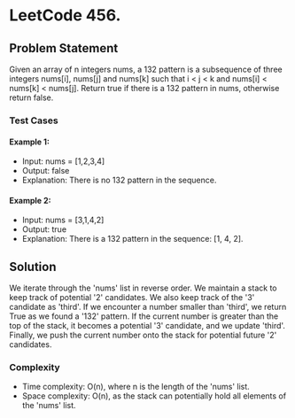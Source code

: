 # LeetCode 456.

## Problem Statement
Given an array of n integers nums, a 132 pattern is a subsequence of three integers
nums[i], nums[j] and nums[k] such that i < j < k and nums[i] < nums[k] < nums[j].
Return true if there is a 132 pattern in nums, otherwise return false.
 
### Test Cases

#### Example 1:
- Input: nums = [1,2,3,4]
- Output: false
- Explanation: There is no 132 pattern in the sequence.
    
#### Example 2:
- Input: nums = [3,1,4,2]
- Output: true
- Explanation: There is a 132 pattern in the sequence: [1, 4, 2].

## Solution
We iterate through the 'nums' list in reverse order. We maintain a stack to keep track of potential '2' candidates.
We also keep track of the '3' candidate as 'third'. If we encounter a number smaller than 'third', we return True as we found a '132' pattern.
If the current number is greater than the top of the stack, it becomes a potential '3' candidate, and we update 'third'.
Finally, we push the current number onto the stack for potential future '2' candidates.

### Complexity
- Time complexity: O(n), where n is the length of the 'nums' list.
- Space complexity: O(n), as the stack can potentially hold all elements of the 'nums' list.
